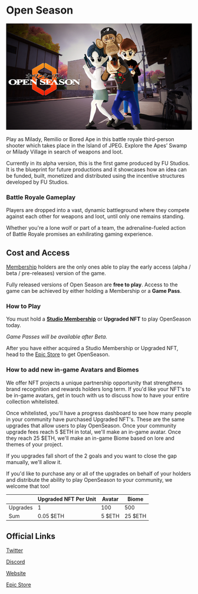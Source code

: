 # Open Season

![Open Season](.gitbook/assets/open-season.png)

Play as Milady, Remilio or Bored Ape in this battle royale third-person shooter which takes place in the Island of JPEG. Explore the Apes’ Swamp or Milady Village in search of weapons and loot.

Currently in its alpha version, this is the first game produced by FU Studios. It is the blueprint for future productions and it showcases how an idea can be funded, built, monetized and distributed using the incentive structures developed by FU Studios.

### Battle Royale Gameplay

Players are dropped into a vast, dynamic battleground where they compete against each other for weapons and loot, until only one remains standing.

Whether you're a lone wolf or part of a team, the adrenaline-fueled action of Battle Royale promises an exhilirating gaming experience.

## Cost and Access

[Membership](https://blur.io/collection/fustudiomembership) holders are the only ones able to play the early access (alpha / beta / pre-releases) version of the game.

Fully released versions of Open Season are **free to play**. Access to the game can be achieved by either holding a Membership or a **Game Pass**.

### How to Play

You must hold a **[Studio Membership](https://blur.io/collection/fustudiomembership)** or **Upgraded NFT** to play OpenSeason today.

_Game Passes will be available after Beta._

After you have either acquired a Studio Membership or Upgraded NFT, head to the [Epic Store](https://store.epicgames.com/en-US/p/openseason-75e993) to get OpenSeason.

### How to add new in-game Avatars and Biomes

We offer NFT projects a unique partnership opportunity that strengthens brand recognition and rewards holders long term. If you'd like your NFT's to be in-game avatars, get in touch with us to discuss how to have your entire collection whitelisted.

Once whitelisted, you'll have a progress dashboard to see how many people in your community have purchased Upgraded NFT's. These are the same upgrades that allow users to play OpenSeason. Once your community upgrade fees reach 5 $ETH in total, we'll make an in-game avatar. Once they reach 25 $ETH, we'll make an in-game Biome based on lore and themes of your project.

If you upgrades fall short of the 2 goals and you want to close the gap manually, we'll allow it.

If you'd like to purchase any or all of the upgrades on behalf of your holders and distribute the ability to play OpenSeason to your community, we welcome that too!

|          | Upgraded NFT Per Unit | Avatar | Biome   |
| -------- | --------------------- | ------ | ------- |
| Upgrades | 1                     | 100    | 500     |
| Sum      | 0.05 $ETH             | 5 $ETH | 25 $ETH |

## Official Links

[Twitter](https://twitter.com/opunshizun)

[Discord](https://discord.com/invite/fxyyZCTaBS)

[Website](https://openseason.games/)

[Epic Store](https://store.epicgames.com/en-US/p/openseason-75e993)
